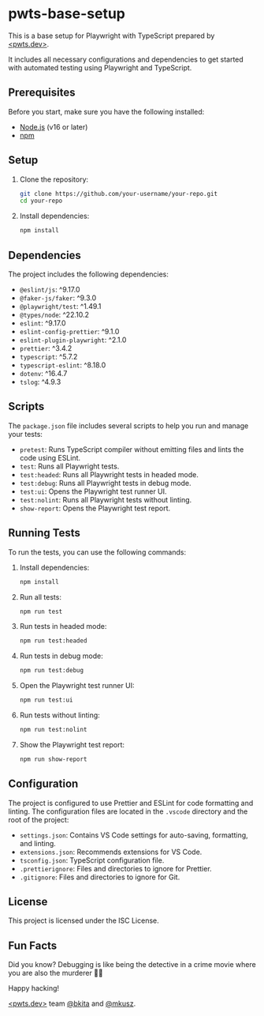 # pwts-base-setup

This is a base setup for Playwright with TypeScript prepared by [<pwts.dev>](https://pwts.dev/). 

It includes all necessary configurations and dependencies to get started with automated testing using Playwright and TypeScript.

## Prerequisites

Before you start, make sure you have the following installed:

- [Node.js](https://nodejs.org) (v16 or later)
- [npm](https://www.npmjs.com/)

## Setup

1. Clone the repository:

   ```bash
   git clone https://github.com/your-username/your-repo.git
   cd your-repo
   ```

2. Install dependencies:

   ```bash
   npm install
   ```

## Dependencies

The project includes the following dependencies:

- `@eslint/js`: ^9.17.0
- `@faker-js/faker`: ^9.3.0
- `@playwright/test`: ^1.49.1
- `@types/node`: ^22.10.2
- `eslint`: ^9.17.0
- `eslint-config-prettier`: ^9.1.0
- `eslint-plugin-playwright`: ^2.1.0
- `prettier`: ^3.4.2
- `typescript`: ^5.7.2
- `typescript-eslint`: ^8.18.0
- `dotenv`: ^16.4.7
- `tslog`: ^4.9.3

## Scripts

The `package.json` file includes several scripts to help you run and manage your tests:

- `pretest`: Runs TypeScript compiler without emitting files and lints the code using ESLint.
- `test`: Runs all Playwright tests.
- `test:headed`: Runs all Playwright tests in headed mode.
- `test:debug`: Runs all Playwright tests in debug mode.
- `test:ui`: Opens the Playwright test runner UI.
- `test:nolint`: Runs all Playwright tests without linting.
- `show-report`: Opens the Playwright test report.

## Running Tests

To run the tests, you can use the following commands:

1. Install dependencies:

   ```sh
   npm install
   ```

2. Run all tests:

   ```sh
   npm run test
   ```

3. Run tests in headed mode:

   ```sh
   npm run test:headed
   ```

4. Run tests in debug mode:

   ```sh
   npm run test:debug
   ```

5. Open the Playwright test runner UI:

   ```sh
   npm run test:ui
   ```

6. Run tests without linting:

   ```sh
   npm run test:nolint
   ```

7. Show the Playwright test report:

   ```sh
   npm run show-report
   ```

## Configuration

The project is configured to use Prettier and ESLint for code formatting and linting. The configuration files are located in the `.vscode` directory and the root of the project:

- `settings.json`: Contains VS Code settings for auto-saving, formatting, and linting.
- `extensions.json`: Recommends extensions for VS Code.
- `tsconfig.json`: TypeScript configuration file.
- `.prettierignore`: Files and directories to ignore for Prettier.
- `.gitignore`: Files and directories to ignore for Git.

## License

This project is licensed under the ISC License.

## Fun Facts

Did you know? Debugging is like being the detective in a crime movie where you are also the murderer 🕵️‍♂️

Happy hacking!

[<pwts.dev>](https://pwts.dev/) team [@bkita](https://github.com/bkita) and [@mkusz](https://github.com/mkusz).
